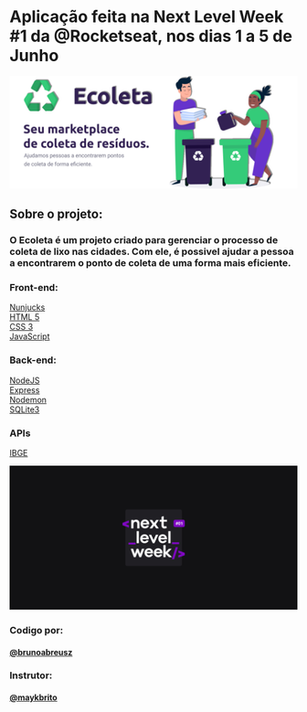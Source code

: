 <h1>Aplicação feita na Next Level Week #1 da @Rocketseat, nos dias 1 a 5 de Junho</h1>


<img src="/public/assets/README/Next.png" alt="Nlw">



<h2>Sobre o projeto: <br><h3>O Ecoleta é um projeto criado para gerenciar o processo de coleta de lixo nas cidades. Com ele, é possivel ajudar a pessoa a encontrarem o ponto de coleta de uma forma mais eficiente.</h3></h2>

<h3>Front-end:</h3>
<p><a href="https://mozilla.github.io/nunjucks/">Nunjucks</a></br>
<a href="https://html.spec.whatwg.org/multipage/">HTML 5</a></br>
<a href="https://www.w3schools.com/Css/">CSS 3</a></br>
<a href="https://www.javascript.com/">JavaScript</a></p>

<h3>Back-end:</h3>
<p><a href="https://nodejs.org/en/">NodeJS</a></br>
<a href="https://expressjs.com/">Express</a></br>
<a href="https://www.npmjs.com/package/nodemon">Nodemon</a></br>
<a href="https://www.sqlite.org/index.html">SQLite3</a></p>

<h3>APIs</h3>

<p><a href="https://servicodados.ibge.gov.br/api/docs">IBGE</a></p>

<img src="/public/assets/README/nlw.png" alt=" Next Level Week">

<h3>Codigo por:</h3> <h4><a href="https://www.linkedin.com/in/bruno-de-abreu-de-souza-16842a1a7/">@brunoabreusz</a></h4>
<h3>Instrutor:</h3> <h4><a href="https://github.com/maykbrito">@maykbrito</a></h4>

